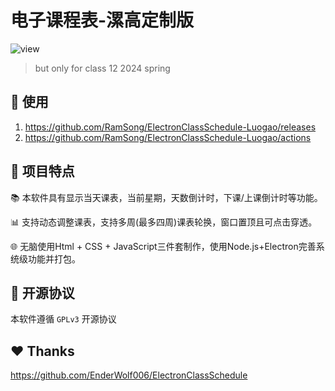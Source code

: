 # 电子课程表-漯高定制版

![view](image/README/view.png)

>  but only for class 12 2024 spring

## 🔧 使用

1. https://github.com/RamSong/ElectronClassSchedule-Luogao/releases
2. https://github.com/RamSong/ElectronClassSchedule-Luogao/actions

## 🌟 项目特点

📚 本软件具有显示当天课表，当前星期，天数倒计时，下课/上课倒计时等功能。

📊 支持动态调整课表，支持多周(最多四周)课表轮换，窗口置顶且可点击穿透。

🌐 无脑使用Html + CSS + JavaScript三件套制作，使用Node.js+Electron完善系统级功能并打包。


## 📑 开源协议

本软件遵循 `GPLv3` 开源协议

## ♥️ Thanks

https://github.com/EnderWolf006/ElectronClassSchedule
